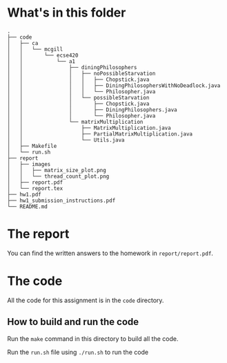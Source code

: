 # What's in this folder

```
.
├── code
│   ├── ca
│   │   └── mcgill
│   │       └── ecse420
│   │           └── a1
│   │               ├── diningPhilosophers
│   │               │   ├── noPossibleStarvation
│   │               │   │   ├── Chopstick.java
│   │               │   │   ├── DiningPhilosophersWithNoDeadlock.java
│   │               │   │   └── Philosopher.java
│   │               │   └── possibleStarvation
│   │               │       ├── Chopstick.java
│   │               │       ├── DiningPhilosophers.java
│   │               │       └── Philosopher.java
│   │               └── matrixMultiplication
│   │                   ├── MatrixMultiplication.java
│   │                   ├── PartialMatrixMultiplication.java
│   │                   └── Utils.java
│   ├── Makefile
│   └── run.sh
├── report
│   ├── images
│   │   ├── matrix_size_plot.png
│   │   └── thread_count_plot.png
│   ├── report.pdf
│   └── report.tex
├── hw1.pdf
├── hw1_submission_instructions.pdf
└── README.md
```

# The report

You can find the written answers to the homework in `report/report.pdf`.

# The code

All the code for this assignment is in the `code` directory.

## How to build and run the code

Run the `make` command in this directory to build all the code.

Run the `run.sh` file using `./run.sh` to run the code
